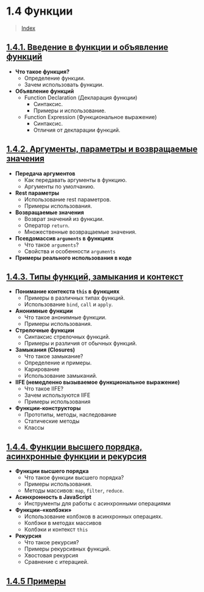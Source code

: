 # **1.4 Функции**

> [Index](./0%20Index.md)

## [1.4.1. Введение в функции и объявление функций](./1.4.1%20Введение%20в%20функции%20и%20объявление%20функций.md)

-   **Что такое функция?**
    -   Определение функции.
    -   Зачем использовать функции.
-   **Объявление функций**
    -   Function Declaration (Декларация функции)
        -   Синтаксис.
        -   Примеры и использование.
    -   Function Expression (Функциональное выражение)
        -   Синтаксис.
        -   Отличия от декларации функций.

## [1.4.2. Аргументы, параметры и возвращаемые значения](./1.4.2%20Аргументы,%20параметры%20и%20возвращаемые%20значения.md)

-   **Передача аргументов**
    -   Как передавать аргументы в функцию.
    -   Аргументы по умолчанию.
-   **Rest параметры**
    -   Использование rest параметров.
    -   Примеры использования.
-   **Возвращаемые значения**
    -   Возврат значений из функции.
    -   Оператор `return`.
    -   Множественные возвращаемые значения.
-   **Псевдомассив `arguments` в функциях**
    -   Что такое `arguments`?
    -   Свойства и особенности `arguments`
-   **Примеры реального использования в коде**

## [1.4.3. Типы функций, замыкания и контекст](./1.4.3%20Типы%20функций,%20замыкания%20и%20контекст.md)

-   **Понимание контекста `this` в функциях**
    -   Примеры в различных типах функций.
    -   Использование `bind`, `call` и `apply`.
-   **Анонимные функции**
    -   Что такое анонимные функции.
    -   Примеры использования.
-   **Стрелочные функции**
    -   Синтаксис стрелочных функций.
    -   Примеры и различия от обычных функций.
-   **Замыкания (Closures)**
    -   Что такое замыкание?
    -   Определение и примеры.
    -   Карирование
    -   Использование замыканий.
-   **IIFE (немедленно вызываемое функциональное выражение)**
    -   Что такое IIFE?
    -   Зачем используются IIFE
    -   Примеры использования
-   **Функции-конструкторы**
    -   Прототипы, методы, наследование
    -   Статические методы
    -   Классы

## [1.4.4. Функции высшего порядка, асинхронные функции и рекурсия](./1.4.4%20Функции%20высшего%20порядка,%20асинхронные%20функции%20и%20рекурсия.md)

-   **Функции высшего порядка**
    -   Что такое функции высшего порядка?
    -   Примеры использования.
    -   Методы массивов: `map`, `filter`, `reduce`.
-   **Асинхронность в JavaScript**
    -   Инструменты для работы с асинхронными операциями
-   **Функции-«колбэки»**
    -   Использование колбэков в асинхронных операциях.
    -   Колбэки в методах массивов
    -   Колбэки и контекст `this`
-   **Рекурсия**
    -   Что такое рекурсия?
    -   Примеры рекурсивных функций.
    -   Хвостовая рекурсия
    -   Сравнение с итерацией.

## [1.4.5 Примеры](./1.4.5%20Примеры.md)
